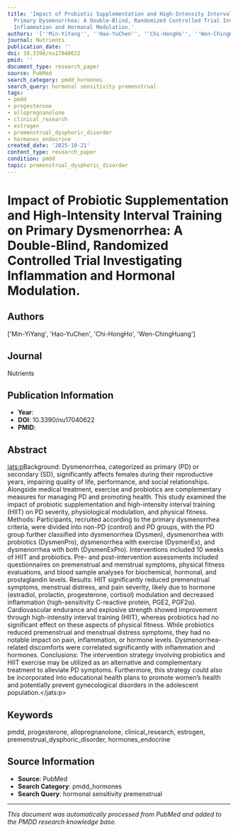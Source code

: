 ```yaml
---
title: 'Impact of Probiotic Supplementation and High-Intensity Interval Training on
  Primary Dysmenorrhea: A Double-Blind, Randomized Controlled Trial Investigating
  Inflammation and Hormonal Modulation.'
authors: '[''Min-YiYang'', ''Hao-YuChen'', ''Chi-HongHo'', ''Wen-ChingHuang'']'
journal: Nutrients
publication_date: ''
doi: 10.3390/nu17040622
pmid: ''
document_type: research_paper
source: PubMed
search_category: pmdd_hormones
search_query: hormonal sensitivity premenstrual
tags:
- pmdd
- progesterone
- allopregnanolone
- clinical_research
- estrogen
- premenstrual_dysphoric_disorder
- hormones_endocrine
created_date: '2025-10-21'
content_type: research_paper
condition: pmdd
topic: premenstrual_dysphoric_disorder
---
```


# Impact of Probiotic Supplementation and High-Intensity Interval Training on Primary Dysmenorrhea: A Double-Blind, Randomized Controlled Trial Investigating Inflammation and Hormonal Modulation.

## Authors
['Min-YiYang', 'Hao-YuChen', 'Chi-HongHo', 'Wen-ChingHuang']

## Journal
Nutrients

## Publication Information
- **Year**: 
- **DOI**: 10.3390/nu17040622
- **PMID**: 

## Abstract

<jats:p>Background: Dysmenorrhea, categorized as primary (PD) or secondary (SD), significantly affects females during their reproductive years, impairing quality of life, performance, and social relationships. Alongside medical treatment, exercise and probiotics are complementary measures for managing PD and promoting health. This study examined the impact of probiotic supplementation and high-intensity interval training (HIIT) on PD severity, physiological modulation, and physical fitness. Methods: Participants, recruited according to the primary dysmenorrhea criteria, were divided into non-PD (control) and PD groups, with the PD group further classified into dysmenorrhea (Dysmen), dysmenorrhea with probiotics (DysmenPro), dysmenorrhea with exercise (DysmenEx), and dysmenorrhea with both (DysmenExPro). Interventions included 10 weeks of HIIT and probiotics. Pre- and post-intervention assessments included questionnaires on premenstrual and menstrual symptoms, physical fitness evaluations, and blood sample analyses for biochemical, hormonal, and prostaglandin levels. Results: HIIT significantly reduced premenstrual symptoms, menstrual distress, and pain severity, likely due to hormone (estradiol, prolactin, progesterone, cortisol) modulation and decreased inflammation (high-sensitivity C-reactive protein, PGE2, PGF2α). Cardiovascular endurance and explosive strength showed improvement through high-intensity interval training (HIIT), whereas probiotics had no significant effect on these aspects of physical fitness. While probiotics reduced premenstrual and menstrual distress symptoms, they had no notable impact on pain, inflammation, or hormone levels. Dysmenorrhea-related discomforts were correlated significantly with inflammation and hormones. Conclusions: The intervention strategy involving probiotics and HIIT exercise may be utilized as an alternative and complementary treatment to alleviate PD symptoms. Furthermore, this strategy could also be incorporated into educational health plans to promote women’s health and potentially prevent gynecological disorders in the adolescent population.</jats:p>

## Keywords
pmdd, progesterone, allopregnanolone, clinical_research, estrogen, premenstrual_dysphoric_disorder, hormones_endocrine

## Source Information
- **Source**: PubMed
- **Search Category**: pmdd_hormones
- **Search Query**: hormonal sensitivity premenstrual

---
*This document was automatically processed from PubMed and added to the PMDD research knowledge base.*
